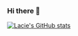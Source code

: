 ### Hi there 👋

<!-- ![](https://github.com/lacie-life/github-stats/blob/master/generated/languages.svg)  -->


[![Lacie's GitHub stats](https://github-readme-stats.vercel.app/api?username=lacie-life)](https://github.com/anuraghazra/github-readme-stats##gh-dark-mode-only)  


<!--
**lacie-life/lacie-life** is a ✨ _special_ ✨ repository because its `README.md` (this file) appears on your GitHub profile.

Here are some ideas to get you started:

- 🔭 I’m currently working on ...
- 🌱 I’m currently learning ...
- 👯 I’m looking to collaborate on ...
- 🤔 I’m looking for help with ...
- 💬 Ask me about ...
- 📫 How to reach me: ...
- 😄 Pronouns: ...
- ⚡ Fun fact: ...
-->
